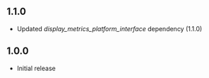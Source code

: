 ## 1.1.0
* Updated *display_metrics_platform_interface* dependency (1.1.0)

## 1.0.0
* Initial release
